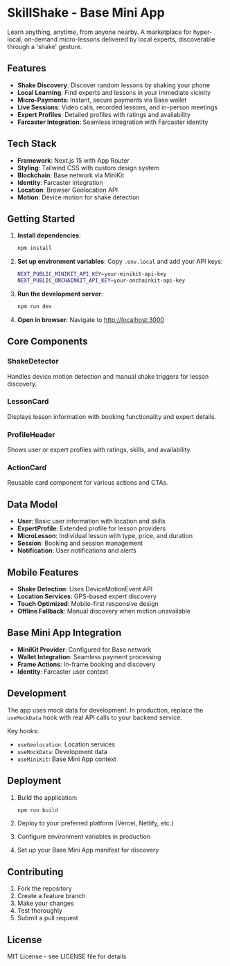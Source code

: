 # SkillShake - Base Mini App

Learn anything, anytime, from anyone nearby. A marketplace for hyper-local, on-demand micro-lessons delivered by local experts, discoverable through a 'shake' gesture.

## Features

- **Shake Discovery**: Discover random lessons by shaking your phone
- **Local Learning**: Find experts and lessons in your immediate vicinity
- **Micro-Payments**: Instant, secure payments via Base wallet
- **Live Sessions**: Video calls, recorded lessons, and in-person meetings
- **Expert Profiles**: Detailed profiles with ratings and availability
- **Farcaster Integration**: Seamless integration with Farcaster identity

## Tech Stack

- **Framework**: Next.js 15 with App Router
- **Styling**: Tailwind CSS with custom design system
- **Blockchain**: Base network via MiniKit
- **Identity**: Farcaster integration
- **Location**: Browser Geolocation API
- **Motion**: Device motion for shake detection

## Getting Started

1. **Install dependencies**:
   ```bash
   npm install
   ```

2. **Set up environment variables**:
   Copy `.env.local` and add your API keys:
   ```bash
   NEXT_PUBLIC_MINIKIT_API_KEY=your-minikit-api-key
   NEXT_PUBLIC_ONCHAINKIT_API_KEY=your-onchainkit-api-key
   ```

3. **Run the development server**:
   ```bash
   npm run dev
   ```

4. **Open in browser**:
   Navigate to [http://localhost:3000](http://localhost:3000)

## Core Components

### ShakeDetector
Handles device motion detection and manual shake triggers for lesson discovery.

### LessonCard
Displays lesson information with booking functionality and expert details.

### ProfileHeader
Shows user or expert profiles with ratings, skills, and availability.

### ActionCard
Reusable card component for various actions and CTAs.

## Data Model

- **User**: Basic user information with location and skills
- **ExpertProfile**: Extended profile for lesson providers
- **MicroLesson**: Individual lesson with type, price, and duration
- **Session**: Booking and session management
- **Notification**: User notifications and alerts

## Mobile Features

- **Shake Detection**: Uses DeviceMotionEvent API
- **Location Services**: GPS-based expert discovery
- **Touch Optimized**: Mobile-first responsive design
- **Offline Fallback**: Manual discovery when motion unavailable

## Base Mini App Integration

- **MiniKit Provider**: Configured for Base network
- **Wallet Integration**: Seamless payment processing
- **Frame Actions**: In-frame booking and discovery
- **Identity**: Farcaster user context

## Development

The app uses mock data for development. In production, replace the `useMockData` hook with real API calls to your backend service.

Key hooks:
- `useGeolocation`: Location services
- `useMockData`: Development data
- `useMiniKit`: Base Mini App context

## Deployment

1. Build the application:
   ```bash
   npm run build
   ```

2. Deploy to your preferred platform (Vercel, Netlify, etc.)

3. Configure environment variables in production

4. Set up your Base Mini App manifest for discovery

## Contributing

1. Fork the repository
2. Create a feature branch
3. Make your changes
4. Test thoroughly
5. Submit a pull request

## License

MIT License - see LICENSE file for details
